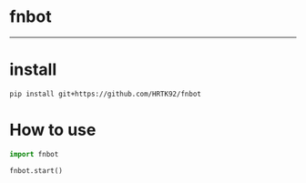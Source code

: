 # fnbot
***
# install
```
pip install git+https://github.com/HRTK92/fnbot
```
# How to use
```py
import fnbot

fnbot.start()
```
